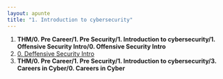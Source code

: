 ```yaml
---
layout: apunte
title: "1. Introduction to cybersecurity"
---
```


1. **THM/0. Pre Career/1. Pre Security/1. Introduction to cybersecurity/1. Offensive Security Intro/0. Offensive Security Intro**
2. [0. Deffensive Security Intro](/apuntes/thm/0-pre-career/1-pre-security/1-introduction-to-cybersecurity/2-deffensive-security-intro/0-deffensive-security-intro/)
3. **THM/0. Pre Career/1. Pre Security/1. Introduction to cybersecurity/3. Careers in Cyber/0. Careers in Cyber**